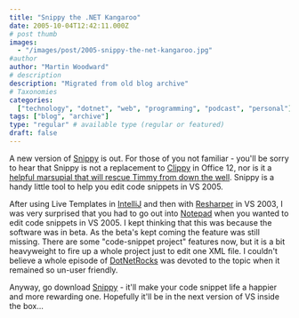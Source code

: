 ```yaml
---
title: "Snippy the .NET Kangaroo"
date: 2005-10-04T12:42:11.000Z
# post thumb
images:
  - "/images/post/2005-snippy-the-net-kangaroo.jpg"
#author
author: "Martin Woodward"
# description
description: "Migrated from old blog archive"
# Taxonomies
categories:
  ["technology", "dotnet", "web", "programming", "podcast", "personal"]
tags: ["blog", "archive"]
type: "regular" # available type (regular or featured)
draft: false
---
```


A new version of [Snippy](http://www.gotdotnet.com/codegallery/codegallery.aspx?id=b0813ae7-466a-43c2-b2ad-f87e4ee6bc39) is out. For those of you not familiar - you'll be sorry to hear that Snippy is not a replacement to [Clippy](http://tastytronic.net/main/clippy.jpg) in Office 12, nor is it a [helpful marsupial that will rescue Timmy from down the well](http://www.nostalgiacentral.com/tv/kids/skippy.htm). Snippy is a handy little tool to help you edit code snippets in VS 2005.

After using Live Templates in [IntelliJ](http://www.jetbrains.com/idea/) and then with [Resharper](http://www.jetbrains.com/resharper) in VS 2003, I was very surprised that you had to go out into [Notepad](http://www.flos-freeware.ch/notepad2.html) when you wanted to edit code snippets in VS 2005. I kept thinking that this was because the software was in beta. As the beta's kept coming the feature was still missing. There are some "code-snippet project" features now, but it is a bit heavyweight to fire up a whole project just to edit one XML file. I couldn't believe a whole episode of [DotNetRocks](http://www.dotnetrocks.com/default.aspx?showID=131) was devoted to the topic when it remained so un-user friendly.

Anyway, go download [Snippy](http://www.gotdotnet.com/codegallery/codegallery.aspx?id=b0813ae7-466a-43c2-b2ad-f87e4ee6bc39) - it'll make your code snippet life a happier and more rewarding one. Hopefully it'll be in the next version of VS inside the box...
